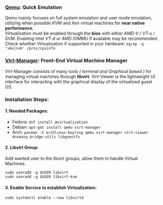 ### [Qemu](https://www.qemu.org/): Quick Emulation
Qemu mainly focuses on full system emulation and user mode emulation, utilizing
when possible *KVM* and *Xen* virtual machines for **near native performance.**  
Virtualization must be enabled through the **bios** with either *AMD-V / VT-x / SVM*.
Enabling Intel *VT-d or AMD IOMMU* if available may be recommended.  
Check whether Virtualization if supported in your hardware: `egrep -q 'vmx|svm' /proc/cpuinfo`

### [Virt-Manager](https://virt-manager.org/): Front-End Virtual Machine Manager
Virt-Manager consists of many tools *( terminal and Graphical based )* for managing
virtual machines through **libvirt**. Virt-Viewer is the lightweight UI interface for
interacting with the graphical display of the virtualized guest OS.

### Installation Steps:
#### 1. Needed Packages:
* Fedora: `dnf install @virtualization`
* Debian: `apt-get install qemu virt-manager`
* Arch: `pacman -S archlinux-keyring qemu virt-manager virt-viewer dnsmasq bridge-utils libguestfs`
#### 2. Libvirt Group:
Add wanted user to the libvirt groups, allow them to handle Virtual Machines.
```
sudo useradd -g $USER libvirt
sudo useradd -g $USER libvirt-kvm
```
#### 3. Enable Service to establish Virtualization:
```
sudo systemctl enable --now libvirtd
```




